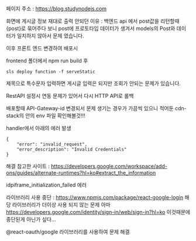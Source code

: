 페이지 주소 : https://blog.studynodejs.com

화면에 게시글 정보 재대로 출력 안되던 이유 : 백엔드 api 에서 post값을 리턴할때 {post}로 묶어주다 보니 post에 프로토타입 데이터가 생겨서 models의 Post와 데이터가 일치하지 않아서 문제 였습니다.

이후 프론트 엔드 변경하여 배포시

frontend 폴더에서 npm run build 후
```
sls deploy function -f serveStatic
```


제목으로 특수문자 입력하면 게시글 입력은 되지만 조회가 안되는 문제가 있습니다.

RestAPI 설정시 연동 문제가 있어서 다시 HTTP API로 롤백

배포할때 API-Gateway-id 변경되서 문제 생기는 경우가 가끔씩 있으니 적어둔 cdn-stack의 안의 env 파일 확인해볼것!!!  


handler에서 아래의 에러 발생

```
{
    "error": "invalid_request",
    "error_description": "Invalid Credentials"
}
```

해결 참고한 사이트 : https://developers.google.com/workspace/add-ons/guides/alternate-runtimes?hl=ko#extract_the_information

idpiframe_initialization_failed 에러

라이브러리 사용 중단 : https://www.npmjs.com/package/react-google-login 
해당 라이브러리가 더이상 사용 되지 않는 문제
아마 https://developers.google.com/identity/sign-in/web/sign-in?hl=ko 이것때문에 중단된게 아닌가 싶다...

@react-oauth/google 라이브러리를 사용하여 문제 해결

